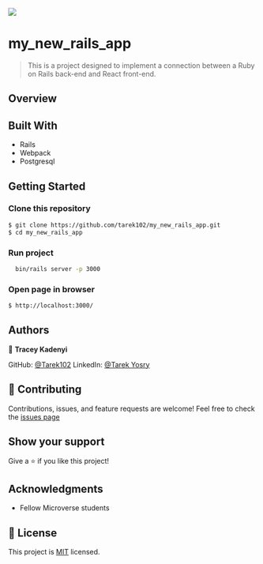 ![](https://img.shields.io/badge/Microverse-blueviolet)

# my_new_rails_app

> This is a project designed to implement a connection between a Ruby on Rails back-end and React front-end.

## Overview

## Built With

- Rails
- Webpack
- Postgresql

## Getting Started

### Clone this repository

```bash
$ git clone https://github.com/tarek102/my_new_rails_app.git
$ cd my_new_rails_app
```

### Run project

```bash
  bin/rails server -p 3000 
```

### Open page in browser

```bash
$ http://localhost:3000/
```

## Authors

👤 **Tracey Kadenyi**

 GitHub: [@Tarek102](https://github.com/tarek102)
 LinkedIn: [@Tarek Yosry](https://www.linkedin.com/in/tarek-yosry/)

## 🤝 Contributing

Contributions, issues, and feature requests are welcome!
Feel free to check the [issues page](https://github.com/tarek102/my_new_rails_app/issues)

## Show your support

Give a ⭐️ if you like this project!

## Acknowledgments

- Fellow Microverse students

## 📝 License

This project is [MIT](./MIT.md) licensed.

